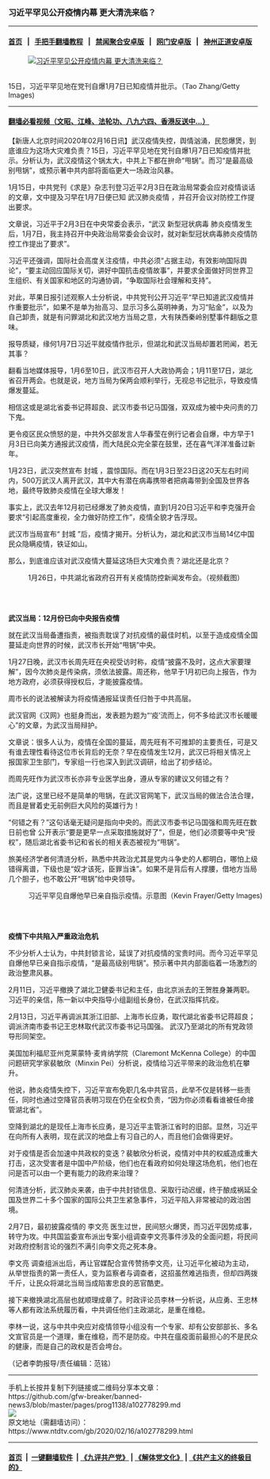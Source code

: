 ### 习近平罕见公开疫情内幕 更大清洗来临？
------------------------

#### [首页](https://github.com/gfw-breaker/banned-news3/blob/master/README.md) &nbsp;&nbsp;|&nbsp;&nbsp; [手把手翻墙教程](https://github.com/gfw-breaker/guides/wiki) &nbsp;&nbsp;|&nbsp;&nbsp; [禁闻聚合安卓版](https://github.com/gfw-breaker/bn-android) &nbsp;&nbsp;|&nbsp;&nbsp; [网门安卓版](https://github.com/oGate2/oGate) &nbsp;&nbsp;|&nbsp;&nbsp; [神州正道安卓版](https://github.com/SzzdOgate/update) 



<div><div class="featured_image">
 <a href="https://i.ntdtv.com/assets/uploads/2020/02/198bf562a348f1a98e725c7308589c60.jpg" target="_blank">
  <figure>
   <img alt="习近平罕见公开疫情内幕 更大清洗来临？" src="https://i.ntdtv.com/assets/uploads/2020/02/198bf562a348f1a98e725c7308589c60.jpg"/>
  </figure><br/>
 </a>
 <span class="caption">
  15日，习近平罕见地在党刊自爆1月7日已知疫情并批示。（Tao Zhang/Getty Images)
 </span>
</div>
</div><hr/>

#### [翻墙必看视频（文昭、江峰、法轮功、八九六四、香港反送中...）](https://github.com/gfw-breaker/banned-news3/blob/master/pages/link3.md)

<div><div class="post_content" itemprop="articleBody">
 <p>
  【新唐人北京时间2020年02月16日讯】武汉疫情失控，舆情汹涌，民怨爆煲，到底谁应为这场大灾难负责？15日，习近平罕见地在党刊自爆1月7日已知疫情并批示。分析认为，武汉疫情这个锅太大，中共上下都在拚命“甩锅”。而习“是最高级别甩锅”，或预示著中共内部将面临更大一场政治风暴。
 </p>
 <p>
  1月15日，中共党刊《求是》杂志刊登习近平2月3日在政治局常委会应对疫情谈话的文章，文中提及习早在1月7日便已知
  <ok href="https://www.ntdtv.com/gb/442749.htm">
   武汉肺炎疫情
  </ok>
  ，并召开会议对防控工作提出要求。
 </p>
 <p>
  文章说，习近平于2月3日在中央常委会表示，“武汉
  <ok href="https://www.ntdtv.com/gb/新型冠状病毒.htm">
   新型冠状病毒
  </ok>
  肺炎疫情发生后，1月7日，我主持召开中央政治局常委会会议时，就对新型冠状病毒肺炎疫情防控工作提出了要求”。
 </p>
 <p>
  习近平还强调，国际社会高度关注疫情，中共必须“占据主动，有效影响国际舆论”，“要主动回应国际关切，讲好中国抗击疫情故事”，并要求全面做好同世界卫生组织、有关国家和地区的沟通协调，“争取国际社会理解和支持”。
 </p>
 <p>
  对此，苹果日报引述观察人士分析说，中共党刊公开习近平“早已知道武汉疫情并作重要批示”，如果不是单为抬高习、显示习多么英明神勇，为习“贴金”，以及为自己卸责，就是有问罪湖北和武汉地方当局之意，大有陕西秦岭别墅事件翻版之意味。
 </p>
 <p>
  报导质疑，缘何1月7日习近平就疫情作批示，但湖北和武汉当局却置若罔闻，若无其事？
 </p>
 <p>
  翻看当地媒体报导，1月6至10日，武汉市召开人大政协两会；1月11至17日，湖北省召开两会。也就是说，地方当局为保两会顺利举行，无视总书记批示，导致疫情爆发蔓延。
 </p>
 <p>
  相信这或是湖北省委书记蒋超良、武汉市委书记马国强，双双成为被中央问责的刀下鬼。
 </p>
 <p>
  更令疫区民众愤怒的是，中共外交部发言人华春莹在例行记者会自爆，中方早于1月3日已向美方通报武汉疫情，而大陆民众完全蒙在鼓里，还在喜气洋洋准备过新年。
 </p>
 <p>
  1月23日，武汉突然宣布
  <ok href="https://www.ntdtv.com/gb/封城.htm">
   封城
  </ok>
  ，震惊国际。而在1月3日至23日这20天左右时间内，500万武汉人离开武汉，其中大有潜在病毒携带者把病毒带到全国及世界各地，最终导致肺炎疫情在全球大爆发！
 </p>
 <p>
  事实上，武汉去年12月初已经爆发了肺炎疫情，直到1月20日习近平和李克强开会要求“引起高度重视，全力做好防控工作”，疫情全貌才告浮现。
 </p>
 <p>
  武汉市当局宣布“
  <ok href="https://www.ntdtv.com/gb/封城.htm">
   封城
  </ok>
  ”后，疫情才揭开。分析认为，湖北和武汉市当局14亿中国民众隐瞒疫情，铁证如山。
 </p>
 <p>
  那么，到底谁应该对武汉疫情大蔓延这场巨大灾难负责？湖北还是北京？
 </p>
 <figure class="wp-caption alignnone" id="attachment_102761713" style="width: 600px">
  <ok href="https://i.ntdtv.com/assets/uploads/2020/01/1580050116356350_480_320.jpg">
   <img alt="" class="size-medium wp-image-102761713" src="https://i.ntdtv.com/assets/uploads/2020/01/1580050116356350_480_320-600x338.jpg"/>
  </ok>
  <br/><figcaption class="wp-caption-text">
   1月26日，中共湖北省政府召开有关疫情防控新闻发布会。（视频截图）
  </figcaption><br/>
 </figure><br/>
 <p>
  <strong>
   武汉当局：12月份已向中央报告疫情
  </strong>
 </p>
 <p>
  就在武汉当局备遭指责，被指责耽误了对抗疫情的最佳时机，以至于造成疫情全国蔓延走向世界的时候，武汉市长开始“甩锅”中央。
 </p>
 <p>
  1月27日晚，武汉市长周先旺在央视受访时称，疫情“披露不及时，这点大家要理解”，因今次肺炎是传染病，须依法披露。周还称，他早于1月初已向上报告，作为地方政府，必须获得授权后，才能披露疫情。
 </p>
 <p>
  周市长的说法被解读为将疫情通报延误责任归咎于中共高层。
 </p>
 <p>
  武汉官网《汉网》也挺身而出，发表题为题为“‘疫’流而上，何不多给武汉市长暖暖心”的文章，为武汉当局辩护。
 </p>
 <p>
  文章说：很多人认为，疫情在全国的蔓延，周先旺有不可推卸的主要责任，可是又有谁去理性看待这位市长背后的无奈？早在疫情发生12月，武汉已将相关情况上报国家卫生部门，专家组一行也深入到武汉调研，给出了初步结论。
 </p>
 <p>
  而周先旺作为武汉市长亦非专业医学出身，遵从专家的建议又何错之有？
 </p>
 <p>
  法广说，这里已经不是简单的甩锅，在武汉官网笔下，武汉当局的做法合法合理，而且是冒着史无前例巨大风险的英雄行为！
 </p>
 <p>
  “何错之有？”这句话毫无疑问是指向中央的。而武汉市委书记马国强和周先旺在数日前也曾 公开表示“要是更早一点采取措施就好了”，但是，他们必须要等中央“授权”，随后湖北省委书记和省长的相关表态被视为“甩锅”。
 </p>
 <p>
  旅美经济学者何清涟分析，熟悉中共政治尤其是党内斗争史的人都明白，哪怕上级错得离谱，下级也是“奴才该死，臣罪当诛”。如果不是背后有人撑腰，借地方当局几个胆子，也不敢公开“甩锅”给中央领导。
 </p>
 <figure class="wp-caption alignnone" id="attachment_102768653" style="width: 600px">
  <ok href="https://i.ntdtv.com/assets/uploads/2020/02/GettyImages-1130614287.jpg">
   <img alt="" class="size-medium wp-image-102768653" src="https://i.ntdtv.com/assets/uploads/2020/02/GettyImages-1130614287-600x338.jpg"/>
  </ok>
  <br/><figcaption class="wp-caption-text">
   习近平罕见自爆他早已亲自指示疫情。示意图（Kevin Frayer/Getty Images)
  </figcaption><br/>
 </figure><br/>
 <p>
  <strong>
   疫情下中共陷入严重政治危机
  </strong>
 </p>
 <p>
  不少分析人士认为，中共封锁言论，延误了对抗疫情的宝贵时间。而今习近平罕见自爆他早已亲自指示疫情，“是最高级别甩锅”。预示著中共内部面临着一场激烈的政治整肃风暴。
 </p>
 <p>
  2月11日，习近平撤换了湖北卫健委书记和主任，由北京派去的王贺胜身兼两职。习近平的亲信，陈一新以中央指导小组副组长身份，在武汉指挥抗疫。
 </p>
 <p>
  2月13日，习近平再调派其浙江旧部、上海市长应勇，取代湖北省委书记蒋超良；调派济南市委书记王忠林取代武汉市委书记马国强。 武汉乃至湖北的所有党政领导形同架空。
 </p>
 <p>
  美国加利福尼亚州克莱蒙特·麦肯纳学院（Claremont McKenna College）的中国问题研究学家裴敏欣（Minxin Pei）分析说，疫情给习近平带来的政治危机在攀升。
 </p>
 <p>
  他说，肺炎疫情失控下，习近平宣布免职几名中共官员，此举不仅是转移一些责任，同时也通过空降官员表明习现在仍在全权负责，“因为你必须看看谁被任命接管湖北省”。
 </p>
 <p>
  空降到湖北的是现任上海市长应勇，是习近平主管浙江省时的旧部。显然，习近平在向所有人表明，现在武汉的地盘上有习自己的人，而且他们会做得更好。
 </p>
 <p>
  对于疫情是否会加速中共政权的变迭？裴敏欣分析说，疫情对中共的权威造成重大打击，这次受害者是中国中产阶级，他们也在看政府如何处理这场危机，他们也在问是否可以由一个更有能力的政府来治理？
 </p>
 <p>
  何清涟分析，武汉肺炎来袭，由于中共封锁信息、采取行动迟缓，终于酿成祸延全国及世界二十多个国家的国际公共卫生紧急事件，习近平陷入非常被动的政治困境。
 </p>
 <p>
  2月7日，最初披露疫情的
  <ok href="https://www.ntdtv.com/gb/李文亮.htm">
   李文亮
  </ok>
  医生过世，民间怒火爆煲，而习近平因势成事，转守为攻。中共国监委宣布派出专案小组调查李文亮事件涉及的全面问题，将民间对政府控制言论的强烈不满引向李文亮之死本身。
 </p>
 <p>
  <ok href="https://www.ntdtv.com/gb/李文亮.htm">
   李文亮
  </ok>
  调查组派出后，再让官媒配合宣传赞扬李文亮，让习近平化被动为主动，从举世指责的第一责任人，变为监察者与调查者，这招虽然难逃指责，但却四两拨千斤，让民众将湖北当局当成陷害忠良的恶官酷吏。
 </p>
 <p>
  接下来撤换湖北高层也就顺理成章了。时政评论员李林一分析说，从应勇、王忠林等人都有政法系统履历看，中共调任他们主政湖北，是重在维稳。
 </p>
 <p>
  李林一说，这与中共中央应对疫情领导小组没有一个专家、却有公安部部长、多名文宣官员是一个道理，重在维稳，而不是防疫。中共在瘟疫面前最担心的不是民众的健康，而是自己的政权是否会垮台。
 </p>
 <p>
  （记者李韵报导/责任编辑：范铭）
 </p>
 <div class="single_ad">
 </div>
</div>
</div>
<hr/>
手机上长按并复制下列链接或二维码分享本文章：<br/>
https://github.com/gfw-breaker/banned-news3/blob/master/pages/prog1138/a102778299.md <br/>
<a href='https://github.com/gfw-breaker/banned-news3/blob/master/pages/prog1138/a102778299.md'><img src='https://github.com/gfw-breaker/banned-news3/blob/master/pages/prog1138/a102778299.md.png'/></a> <br/>
原文地址（需翻墙访问）：https://www.ntdtv.com/gb/2020/02/16/a102778299.html


------------------------
#### [首页](https://github.com/gfw-breaker/banned-news3/blob/master/README.md) &nbsp;|&nbsp; [一键翻墙软件](https://github.com/gfw-breaker/nogfw/blob/master/README.md) &nbsp;| [《九评共产党》](https://github.com/gfw-breaker/9ping.md/blob/master/README.md#九评之一评共产党是什么) | [《解体党文化》](https://github.com/gfw-breaker/jtdwh.md/blob/master/README.md) | [《共产主义的终极目的》](https://github.com/gfw-breaker/gczydzjmd.md/blob/master/README.md)


<img src='http://gfw-breaker.win/banned-news3/pages/prog1138/a102778299.md' width='0px' height='0px'/>